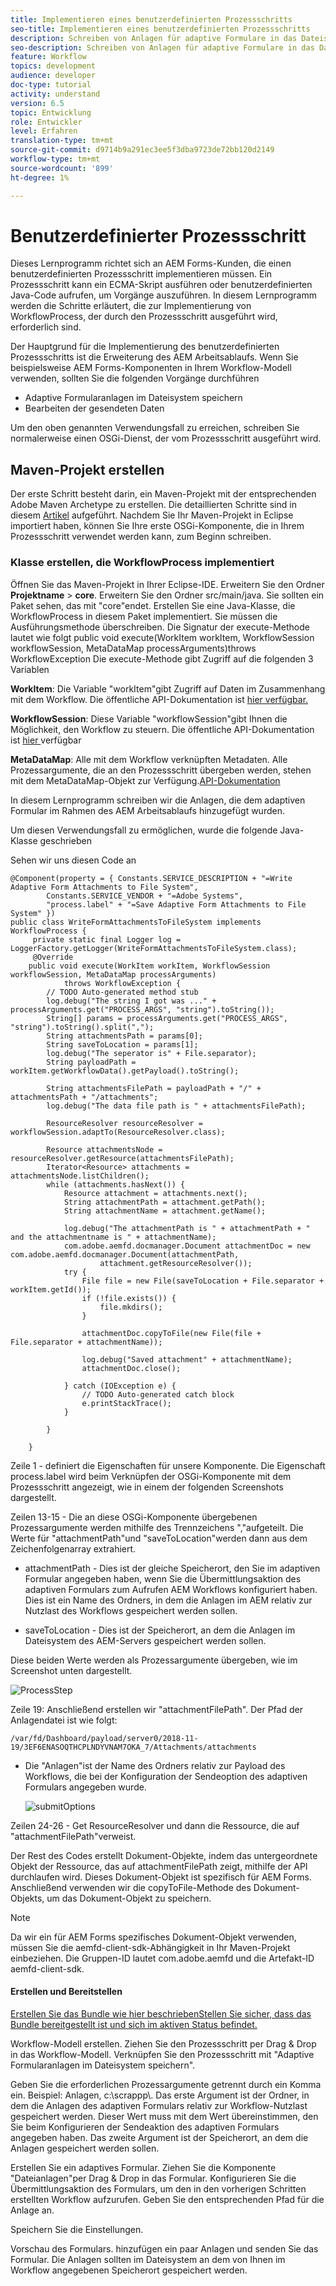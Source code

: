 ```yaml
---
title: Implementieren eines benutzerdefinierten Prozessschritts
seo-title: Implementieren eines benutzerdefinierten Prozessschritts
description: Schreiben von Anlagen für adaptive Formulare in das Dateisystem mithilfe eines benutzerdefinierten Prozessschritts
seo-description: Schreiben von Anlagen für adaptive Formulare in das Dateisystem mithilfe eines benutzerdefinierten Prozessschritts
feature: Workflow
topics: development
audience: developer
doc-type: tutorial
activity: understand
version: 6.5
topic: Entwicklung
role: Entwickler
level: Erfahren
translation-type: tm+mt
source-git-commit: d9714b9a291ec3ee5f3dba9723de72bb120d2149
workflow-type: tm+mt
source-wordcount: '899'
ht-degree: 1%

---
```



# Benutzerdefinierter Prozessschritt

Dieses Lernprogramm richtet sich an AEM Forms-Kunden, die einen benutzerdefinierten Prozessschritt implementieren müssen. Ein Prozessschritt kann ein ECMA-Skript ausführen oder benutzerdefinierten Java-Code aufrufen, um Vorgänge auszuführen. In diesem Lernprogramm werden die Schritte erläutert, die zur Implementierung von WorkflowProcess, der durch den Prozessschritt ausgeführt wird, erforderlich sind.

Der Hauptgrund für die Implementierung des benutzerdefinierten Prozessschritts ist die Erweiterung des AEM Arbeitsablaufs. Wenn Sie beispielsweise AEM Forms-Komponenten in Ihrem Workflow-Modell verwenden, sollten Sie die folgenden Vorgänge durchführen

* Adaptive Formularanlagen im Dateisystem speichern
* Bearbeiten der gesendeten Daten

Um den oben genannten Verwendungsfall zu erreichen, schreiben Sie normalerweise einen OSGi-Dienst, der vom Prozessschritt ausgeführt wird.

## Maven-Projekt erstellen

Der erste Schritt besteht darin, ein Maven-Projekt mit der entsprechenden Adobe Maven Archetype zu erstellen. Die detaillierten Schritte sind in diesem [Artikel](https://helpx.adobe.com/experience-manager/using/maven_arch13.html) aufgeführt. Nachdem Sie Ihr Maven-Projekt in Eclipse importiert haben, können Sie Ihre erste OSGi-Komponente, die in Ihrem Prozessschritt verwendet werden kann, zum Beginn schreiben.


### Klasse erstellen, die WorkflowProcess implementiert

Öffnen Sie das Maven-Projekt in Ihrer Eclipse-IDE. Erweitern Sie den Ordner **Projektname** > **core**. Erweitern Sie den Ordner src/main/java. Sie sollten ein Paket sehen, das mit &quot;core&quot;endet. Erstellen Sie eine Java-Klasse, die WorkflowProcess in diesem Paket implementiert. Sie müssen die Ausführungsmethode überschreiben. Die Signatur der execute-Methode lautet wie folgt
public void execute(WorkItem workItem, WorkflowSession workflowSession, MetaDataMap processArguments)throws WorkflowException
Die execute-Methode gibt Zugriff auf die folgenden 3 Variablen

**WorkItem**: Die Variable &quot;workItem&quot;gibt Zugriff auf Daten im Zusammenhang mit dem Workflow. Die öffentliche API-Dokumentation ist [hier verfügbar.](https://helpx.adobe.com/experience-manager/6-3/sites/developing/using/reference-materials/diff-previous/changes/com.adobe.granite.workflow.WorkflowSession.html)

**WorkflowSession**: Diese Variable &quot;workflowSession&quot;gibt Ihnen die Möglichkeit, den Workflow zu steuern. Die öffentliche API-Dokumentation ist [hier ](https://helpx.adobe.com/experience-manager/6-3/sites/developing/using/reference-materials/diff-previous/changes/com.adobe.granite.workflow.WorkflowSession.html) verfügbar

**MetaDataMap**: Alle mit dem Workflow verknüpften Metadaten. Alle Prozessargumente, die an den Prozessschritt übergeben werden, stehen mit dem MetaDataMap-Objekt zur Verfügung.[API-Dokumentation](https://helpx.adobe.com/experience-manager/6-5/sites/developing/using/reference-materials/javadoc/com/adobe/granite/workflow/metadata/MetaDataMap.html)

In diesem Lernprogramm schreiben wir die Anlagen, die dem adaptiven Formular im Rahmen des AEM Arbeitsablaufs hinzugefügt wurden.

Um diesen Verwendungsfall zu ermöglichen, wurde die folgende Java-Klasse geschrieben

Sehen wir uns diesen Code an

```
@Component(property = { Constants.SERVICE_DESCRIPTION + "=Write Adaptive Form Attachments to File System",
        Constants.SERVICE_VENDOR + "=Adobe Systems",
        "process.label" + "=Save Adaptive Form Attachments to File System" })
public class WriteFormAttachmentsToFileSystem implements WorkflowProcess {
     private static final Logger log = LoggerFactory.getLogger(WriteFormAttachmentsToFileSystem.class);
     @Override
    public void execute(WorkItem workItem, WorkflowSession workflowSession, MetaDataMap processArguments)
            throws WorkflowException {
        // TODO Auto-generated method stub
        log.debug("The string I got was ..." + processArguments.get("PROCESS_ARGS", "string").toString());
        String[] params = processArguments.get("PROCESS_ARGS", "string").toString().split(",");
        String attachmentsPath = params[0];
        String saveToLocation = params[1];
        log.debug("The seperator is" + File.separator);
        String payloadPath = workItem.getWorkflowData().getPayload().toString();
 
        String attachmentsFilePath = payloadPath + "/" + attachmentsPath + "/attachments";
        log.debug("The data file path is " + attachmentsFilePath);
 
        ResourceResolver resourceResolver = workflowSession.adaptTo(ResourceResolver.class);
 
        Resource attachmentsNode = resourceResolver.getResource(attachmentsFilePath);
        Iterator<Resource> attachments = attachmentsNode.listChildren();
        while (attachments.hasNext()) {
            Resource attachment = attachments.next();
            String attachmentPath = attachment.getPath();
            String attachmentName = attachment.getName();
 
            log.debug("The attachmentPath is " + attachmentPath + " and the attachmentname is " + attachmentName);
            com.adobe.aemfd.docmanager.Document attachmentDoc = new com.adobe.aemfd.docmanager.Document(attachmentPath,
                    attachment.getResourceResolver());
            try {
                File file = new File(saveToLocation + File.separator + workItem.getId());
                if (!file.exists()) {
                    file.mkdirs();
                }
 
                attachmentDoc.copyToFile(new File(file + File.separator + attachmentName));
 
                log.debug("Saved attachment" + attachmentName);
                attachmentDoc.close();
 
            } catch (IOException e) {
                // TODO Auto-generated catch block
                e.printStackTrace();
            }
 
        }
 
    }
```

Zeile 1 - definiert die Eigenschaften für unsere Komponente. Die Eigenschaft process.label wird beim Verknüpfen der OSGi-Komponente mit dem Prozessschritt angezeigt, wie in einem der folgenden Screenshots dargestellt.

Zeilen 13-15 - Die an diese OSGi-Komponente übergebenen Prozessargumente werden mithilfe des Trennzeichens &quot;,&quot;aufgeteilt. Die Werte für &quot;attachmentPath&quot;und &quot;saveToLocation&quot;werden dann aus dem Zeichenfolgenarray extrahiert.

* attachmentPath - Dies ist der gleiche Speicherort, den Sie im adaptiven Formular angegeben haben, wenn Sie die Übermittlungsaktion des adaptiven Formulars zum Aufrufen AEM Workflows konfiguriert haben. Dies ist ein Name des Ordners, in dem die Anlagen im AEM relativ zur Nutzlast des Workflows gespeichert werden sollen.

* saveToLocation - Dies ist der Speicherort, an dem die Anlagen im Dateisystem des AEM-Servers gespeichert werden sollen.

Diese beiden Werte werden als Prozessargumente übergeben, wie im Screenshot unten dargestellt.

![ProcessStep](assets/implement-process-step.gif)


Zeile 19: Anschließend erstellen wir &quot;attachmentFilePath&quot;. Der Pfad der Anlagendatei ist wie folgt:

    /var/fd/Dashboard/payload/server0/2018-11-19/3EF6ENASOQTHCPLNDYVNAM7OKA_7/Attachments/attachments

* Die &quot;Anlagen&quot;ist der Name des Ordners relativ zur Payload des Workflows, die bei der Konfiguration der Sendeoption des adaptiven Formulars angegeben wurde.

   ![submitOptions](assets/af-submit-options.gif)

Zeilen 24-26 - Get ResourceResolver und dann die Ressource, die auf &quot;attachmentFilePath&quot;verweist.

Der Rest des Codes erstellt Dokument-Objekte, indem das untergeordnete Objekt der Ressource, das auf attachmentFilePath zeigt, mithilfe der API durchlaufen wird. Dieses Dokument-Objekt ist spezifisch für AEM Forms. Anschließend verwenden wir die copyToFile-Methode des Dokument-Objekts, um das Dokument-Objekt zu speichern.

>[!NOTE]
>
>Da wir ein für AEM Forms spezifisches Dokument-Objekt verwenden, müssen Sie die aemfd-client-sdk-Abhängigkeit in Ihr Maven-Projekt einbeziehen. Die Gruppen-ID lautet com.adobe.aemfd und die Artefakt-ID aemfd-client-sdk.

#### Erstellen und Bereitstellen

[Erstellen Sie das Bundle wie ](https://helpx.adobe.com/experience-manager/using/maven_arch13.html#BuildtheOSGibundleusingMaven)
[hier beschriebenStellen Sie sicher, dass das Bundle bereitgestellt ist und sich im aktiven Status befindet.](http://localhost:4502/system/console/bundles)

Workflow-Modell erstellen. Ziehen Sie den Prozessschritt per Drag &amp; Drop in das Workflow-Modell. Verknüpfen Sie den Prozessschritt mit &quot;Adaptive Formularanlagen im Dateisystem speichern&quot;.

Geben Sie die erforderlichen Prozessargumente getrennt durch ein Komma ein. Beispiel: Anlagen, c:\\scrappp\\. Das erste Argument ist der Ordner, in dem die Anlagen des adaptiven Formulars relativ zur Workflow-Nutzlast gespeichert werden. Dieser Wert muss mit dem Wert übereinstimmen, den Sie beim Konfigurieren der Sendeaktion des adaptiven Formulars angegeben haben. Das zweite Argument ist der Speicherort, an dem die Anlagen gespeichert werden sollen.

Erstellen Sie ein adaptives Formular. Ziehen Sie die Komponente &quot;Dateianlagen&quot;per Drag &amp; Drop in das Formular. Konfigurieren Sie die Übermittlungsaktion des Formulars, um den in den vorherigen Schritten erstellten Workflow aufzurufen. Geben Sie den entsprechenden Pfad für die Anlage an.

Speichern Sie die Einstellungen.

Vorschau des Formulars. hinzufügen ein paar Anlagen und senden Sie das Formular. Die Anlagen sollten im Dateisystem an dem von Ihnen im Workflow angegebenen Speicherort gespeichert werden.

